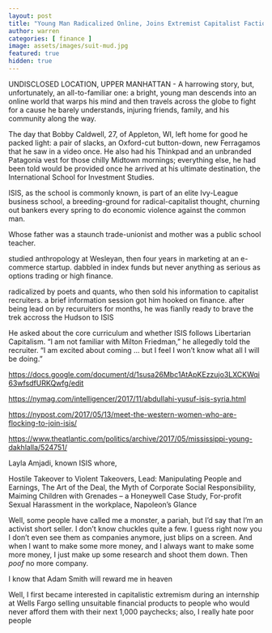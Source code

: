 ```yaml
---
layout: post
title: "Young Man Radicalized Online, Joins Extremist Capitalist Faction"
author: warren
categories: [ finance ]
image: assets/images/suit-mud.jpg
featured: true
hidden: true
---
```


UNDISCLOSED LOCATION, UPPER MANHATTAN - A harrowing story, but, unfortunately, an all-to-familiar one: a bright, young man descends into an online world that warps his mind and then travels across the globe to fight for a cause he barely understands, injuring friends, family, and his community along the way. 

The day that Bobby Caldwell, 27, of Appleton, WI, left home for good he packed light: a pair of slacks, an Oxford-cut button-down, new Ferragamos that he saw in a video once. He also had his Thinkpad and an unbranded Patagonia vest for those chilly Midtown mornings; everything else, he had been told would be provided once he arrived at his ultimate destination, the International School for Investment Studies. 

ISIS, as the school is commonly known, is part of an elite Ivy-League business school, a breeding-ground for radical-capitalist thought, churning out bankers every spring to do economic violence against the common man. 



Whose father was a staunch trade-unionist and mother was a public school teacher. 


studied anthropology at Wesleyan, then four years in marketing at an e-commerce startup. dabbled in index funds but never anything as serious as options trading or high finance. 


radicalized by poets and quants, who then sold his information to capitalist recruiters. a brief information session got him hooked on finance. after being lead on by recuruiters for months, he was fianlly ready to brave the trek accross the Hudson to ISIS

He asked about the core curriculum and whether ISIS follows Libertarian Capitalism. “I am not familiar with Milton Friedman,” he allegedly told the recruiter. “I am excited about coming … but I feel I won’t know what all I will be doing.”



https://docs.google.com/document/d/1susa26Mbc1AtApKEzzujo3LXCKWqi63wfsdfURKQwfg/edit

https://nymag.com/intelligencer/2017/11/abdullahi-yusuf-isis-syria.html

https://nypost.com/2017/05/13/meet-the-western-women-who-are-flocking-to-join-isis/

https://www.theatlantic.com/politics/archive/2017/05/mississippi-young-dakhlalla/524751/

Layla Amjadi, known ISIS whore,


Hostile Takeover to Violent Takeovers, Lead: Manipulating People and Earnings, The Art of the Deal, the Myth of Corporate Social Responsibility, Maiming Children with Grenades – a Honeywell Case Study, For-profit Sexual Harassment in the workplace, Napoleon’s Glance


Well, some people have called me a monster, a pariah, but I’d say that I’m an activist short seller. I don’t know chuckles quite a few. I guess right now you I don’t even see them as companies anymore, just blips on a screen. And when I want to make some more money, and I always want to make some more money, I just make up some research and shoot them down. Then *poof* no more company.
 
I know that Adam Smith will reward me in heaven



Well, I first became interested in capitalistic extremism during an internship at Wells Fargo selling unsuitable financial products to people who would never afford them with their next 1,000 paychecks; also, I really hate poor people
